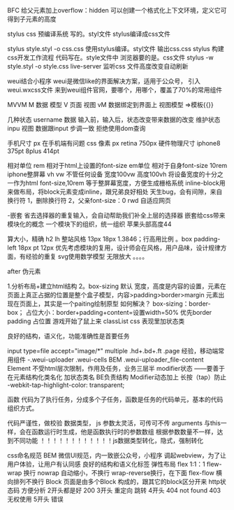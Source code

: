 BFC 给父元素加上overflow：hidden 可以创建一个格式化上下文环境，定义它可得到子元素的高度

stylus 
css 预编译系统 写的。styl文件 stylus编译成css文件

stylus style.styl -o css.css
使用stylus编译。styl文件 输出css.css
stylus 构建css开发工作流程
代码写在。style文件中
浏览器要的是。css文件
stylus -w style.styl -o style.css
live-server 监听css 文件高度改变自动刷新

weui结合小程序
weui是微信like的界面解决方案，适用于公众号，
引入weui.wxcss文件
来到weui组件官网，要哪个，用哪个，覆盖了70%的常用组件

MVVM 
M 数据 模型
V  页面 视图
vM 数据绑定到界面上 视图模型 =>模板{{}}

几种状态
username 数据 输入前，输入后，状态改变带来数据的改变 维护状态
inpu 视图
数据跟input 步调一致
拒绝使用dom查询


手机尺寸
px 在手机端有问题
css 像素 px retina 750px 
硬件物理尺寸
iphone8 375pt
8plus    414pt

相对单位
rem 相对于html上设置的font-size
em单位 相对于自身font-size  10rem iphone整屏幕
vh vw 不管任何设备 宽度100vw 高度100vh
将设备宽度的十分之一作为html
font-size,10rem 等于整屏幕宽度，方便生成栅格系统
inline-block用来做布局，将block元素变成inline，跟兄弟良好相处
天生bug，会有间隙，来自换行符
1，删除换行符
2，父亲font-size：0
rwd 自适应网页


-嵌套
省去选择器的重复输入，会自动帮助我们补全上层的选择器
嵌套给css带来模块化的概念
一个模块下的组织，统一组织
苹果头部高度44


算大小，精确
h2 lh 整站风格 13px 18px 1.3846；行高用比例 
。box padding-left 18px pt  12px 
优先考虑模块的复用，设计师会在风格，用户品味，设计规律方面，有经验的重复
svg使用数学模型 无限放大 。。。。

after 伪元素


1.分析布局+建立html结构
2。box-sizing 默认 宽度，高度是内容的设置，元素在页面上真正占据的位置是整个盒子模型，内容>padding>border>margin
元素出现在页面上，其实是一个paiting绘制原型
如何解决？
box-sizing：border-box；
占位大小：border+padding+content=设置width=50% 优先border padding 占位置
游戏开始了鼠上来 classList css 表现里加状态类

良好的结构，语义化，功能准确性是首要任务

input type=file accept="image/*" multiple
.hd+.bd+.ft
.page 
经验，移动端常用组件
-.weui-uploader
.weui-cells
BEM
.weui-uploader_file-content
Element 不受html层次限制，作用及任务，业务三层半
modifier状态 ——要善于在元素结构化类名化 加状态类名
BE负责结构   Modifier动态加上
长按（tap）防止   -webkit-tap-highlight-color: transparent;


函数
代码为了执行任务，分成多个子任务，函数是任务的代码单元，基本的代码组织方式。

代码严谨性，做校验
数据类型，
js 参数太灵活，可传可不传
arguments 与this一样，会在函数运行时生成，他是函数执行时的参数数组
根据参数数量不一样，达到不同功能
！！！！！！！！！！！！js数据类型转化，隐式，强制转化


 css命名规范 BEM
微信UI规范，内一致嵌公众号，小程序
调起webview，为了让用户体验，让用户有认同感
良好的结构和语义化标签
弹性布局 flex 1:1：1 
flew-wrap 换行 nowrap 自动缩小，不换行  wrap-reverse换行，在下面
flex-flow 横向排列不换行
Block   页面是由多个Block 构成的，跟其它的block区分开来
http状态码  方便分析 2开头都是好 200
3开头 重定向 跳转
4开头 404 not found 403 无权使用
5开头 错误



